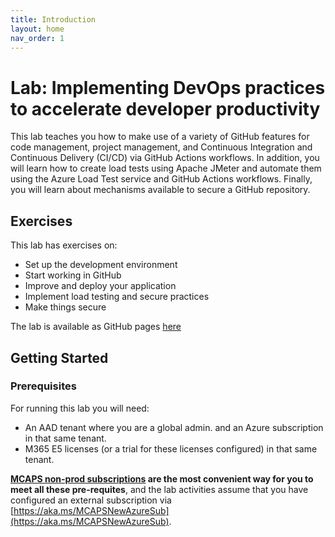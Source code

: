 ```yaml
---
title: Introduction
layout: home
nav_order: 1
---
```


# Lab: Implementing DevOps practices to accelerate developer productivity

This lab teaches you how to make use of a variety of GitHub features for code management, project management, and Continuous Integration and Continuous Delivery (CI/CD) via GitHub Actions workflows. In addition, you will learn how to create load tests using Apache JMeter and automate them using the Azure Load Test service and GitHub Actions workflows. Finally, you will learn about mechanisms available to secure a GitHub repository.

## Exercises

This lab has exercises on:

* Set up the development environment
* Start working in GitHub
* Improve and deploy your application
* Implement load testing and secure practices
* Make things secure

The lab is available as GitHub pages [here](https://azure-samples.github.io/...)

## Getting Started

### Prerequisites

For running this lab you will need:

* An AAD tenant where you are a global admin. and an Azure subscription in that same tenant.
* M365 E5 licenses (or a trial for these licenses configured) in that same tenant.

**[MCAPS non-prod subscriptions](https://dev.azure.com/OneCommercial/NoCode/_wiki/wikis/NoCode.wiki/12/Hybrid-Subscription) are the most convenient way for you to meet all these pre-requites**, and the lab activities assume that you have configured an external subscription via [https://aka.ms/MCAPSNewAzureSub](https://aka.ms/MCAPSNewAzureSub).